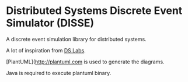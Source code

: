 # Distributed Systems Discrete Event Simulator (DISSE)

A discrete event simulation library for distributed systems.

A lot of inspiration from [DS Labs](https://github.com/emichael/dslabs).

[PlantUML](http://plantuml.com is used to generate the diagrams.

Java is required to execute plantuml binary.
